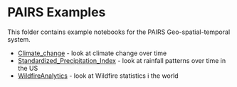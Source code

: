 # PAIRS Examples

This folder contains example notebooks for the PAIRS Geo-spatial-temporal system. 

- [Climate_change](https://github.com/academic-initiative/research-challenge-2021/blob/main/jupyter-platform/PAIRS%20Examples/Climate_change.ipynb) - look at climate change over time
- [Standardized_Precipitation_Index](https://github.ibm.com/JupyterHub-on-Kubernetes/JHub_Docker/blob/master/jhub-custom/resources/shared/PAIRS%20Examples/Standardized_Precipitation_Index.ipynb) - look at rainfall patterns over time in the US
- [WildfireAnalytics](https://github.ibm.com/JupyterHub-on-Kubernetes/JHub_Docker/blob/master/jhub-custom/resources/shared/PAIRS%20Examples/WildfireAnalytics.ipynb) - look at Wildfire statistics i the world




